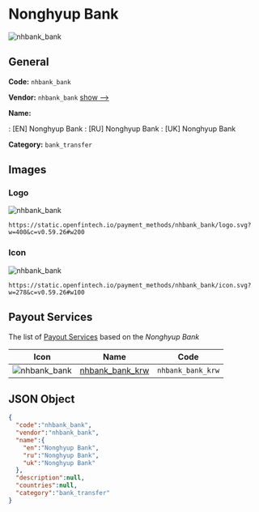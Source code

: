 
# Nonghyup Bank 
![nhbank_bank](https://static.openfintech.io/payment_methods/nhbank_bank/logo.svg?w=400&c=v0.59.26#w200)  

## General 
**Code:** `nhbank_bank` 
 
**Vendor:** `nhbank_bank` [show -->](/vendors/nhbank_bank/) 
 
**Name:** 
 
:	[EN] Nonghyup Bank 
:	[RU] Nonghyup Bank 
:	[UK] Nonghyup Bank 
 
**Category:** `bank_transfer` 
 

## Images 

### Logo 
![nhbank_bank](https://static.openfintech.io/payment_methods/nhbank_bank/logo.svg?w=400&c=v0.59.26#w200)  

```
https://static.openfintech.io/payment_methods/nhbank_bank/logo.svg?w=400&c=v0.59.26#w200
```  

### Icon 
![nhbank_bank](https://static.openfintech.io/payment_methods/nhbank_bank/icon.svg?w=278&c=v0.59.26#w100)  

```
https://static.openfintech.io/payment_methods/nhbank_bank/icon.svg?w=278&c=v0.59.26#w100
```  

## Payout Services 
 
The list of [Payout Services](/payout-services/) based on the _Nonghyup Bank_ 

|Icon|Name|Code| 
|:---:|:---:|:---:| 
|![nhbank_bank](https://static.openfintech.io/payout_methods/nhbank_bank/icon.png?w=278&c=v0.59.26#w40) |[nhbank_bank_krw](/payout-services/nhbank_bank_krw/)|`nhbank_bank_krw`| 
 

## JSON Object 

```json
{
  "code":"nhbank_bank",
  "vendor":"nhbank_bank",
  "name":{
    "en":"Nonghyup Bank",
    "ru":"Nonghyup Bank",
    "uk":"Nonghyup Bank"
  },
  "description":null,
  "countries":null,
  "category":"bank_transfer"
}
```  
